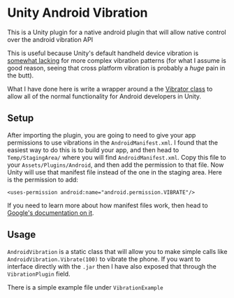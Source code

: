 # Unity Android Vibration
This is a Unity plugin for a native android plugin that will allow native control over the android vibration API

This is useful because Unity's default handheld device vibration is [somewhat lacking](https://docs.unity3d.com/ScriptReference/Handheld.Vibrate.html) for more complex vibration patterns (for what I assume is good reason, seeing that cross platform vibration is probably a _huge_ pain in the butt).

What I have done here is write a wrapper around a the [Vibrator class](https://developer.android.com/reference/android/os/Vibrator) to allow all of the normal functionality for Android developers in Unity.


## Setup

After importing the plugin, you are going to need to give your app permissions to use vibrations in the `AndroidManifest.xml`. I found that the easiest way to do this is to build your app, and then head to `Temp/StagingArea/` where you will find `AndroidManifest.xml`. Copy this file to your `Assets/Plugins/Android`, and then add the permission to that file. Now Unity will use that manifest file instead of the one in the staging area. Here is the permission to add:

```
<uses-permission android:name="android.permission.VIBRATE"/>
```

If you need to learn more about how manifest files work, then head to [Google's documentation on it](https://developer.android.com/guide/topics/manifest/manifest-intro).

## Usage

`AndroidVibration` is a static class that will allow you to make simple calls like `AndroidVibration.Vibrate(100)` to vibrate the phone. If you want to interface directly with the `.jar` then I have also exposed that through the `VibrationPlugin` field.

There is a simple example file under `VibrationExample`
